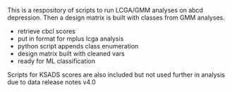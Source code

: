 
This is a respository of scripts to run LCGA/GMM analyses on abcd depression. Then a design matrix is built with classes from GMM analyses. 
- retrieve cbcl scores
- put in format for mplus lcga analysis
- python script appends class enumeration
- design matrix built with cleaned vars
- ready for ML classification 

Scripts for KSADS scores are also included but not used further
in analysis due to data release notes v4.0
